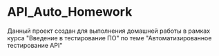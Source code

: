 # API_Auto_Homework

Данный проект создан для выполнения домашней работы в рамках курса "Введение в тестирование ПО"
по теме "Автоматизированное тестирование API"
